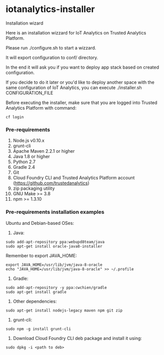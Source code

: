 # iotanalytics-installer
Installation wizard

Here is an installation wizzard for IoT Analytics on Trusted Analytics Platform.

Please run ./configure.sh to start a wizzard.

It will export configuration to conf/ directory.

In the end it will ask you if you want to deploy app stack based on created configuration.

If you decide to do it later or you'd like to deploy another space with the same configuration of IoT Analytics, you can execute ./installer.sh CONFIGURATION_FILE

Before executing the installer, make sure that you are logged into Trusted Analytics Platform with command:
```
cf login
```

### Pre-requirements
1. Node.js v0.10.x
1. grunt-cli
1. Apache Maven 2.2.1 or higher
1. Java 1.8 or higher
1. Python 2.7
1. Gradle 2.4
1. Git
1. Cloud Foundry CLI and Trusted Analytics Platform account (https://github.com/trustedanalytics)
1. zip packaging utility
1. GNU Make >= 3.8
1. npm >= 1.3.10

### Pre-requirements installation examples

Ubuntu and Debian-based OSes:

1. Java:
```
sudo add-apt-repository ppa:webupd8team/java
sudo apt-get install oracle-java8-installer
```
Remember to export JAVA_HOME:
```
export JAVA_HOME=/usr/lib/jvm/java-8-oracle
echo "JAVA_HOME=/usr/lib/jvm/java-8-oracle" >> ~/.profile
```

1. Gradle:
```
sudo add-apt-repository -y ppa:cwchien/gradle
sudo apt-get install gradle
```

1. Other dependencies:
```
sudo apt-get install nodejs-legacy maven npm git zip
```

1. grunt-cli:
```
sudo npm -g install grunt-cli 
```

1. Download Cloud Foundry CLI deb package and install it using:
```
sudo dpkg -i <path to deb>
``` 

